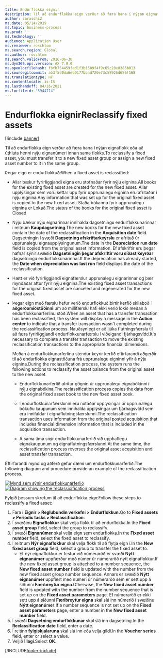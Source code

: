 ```yaml
---
title: Endurflokka eignir
description: Til að endurflokka eign verður að færa hana í nýjan eignaflokk eða að úthluta henni nýju eignanúmeri innan sama flokks.
author: saraschi2
ms.date: 05/14/2019
ms.topic: business-process
ms.prod: ''
ms.technology: ''
audience: Application User
ms.reviewer: roschlom
ms.search.region: Global
ms.author: roschlom
ms.search.validFrom: 2016-06-30
ms.dyn365.ops.version: AX 7.0.0
ms.openlocfilehash: fbfb754459fad1f3b1509f4f9c65c20e0385b013
ms.sourcegitcommit: ab3f5d0da6eb0177bbad720e73c58926d686f168
ms.translationtype: HT
ms.contentlocale: is-IS
ms.lasthandoff: 04/26/2021
ms.locfileid: "5944714"
---
```

# <a name="reclassify-fixed-assets"></a><span data-ttu-id="63d22-103">Endurflokka eignir</span><span class="sxs-lookup"><span data-stu-id="63d22-103">Reclassify fixed assets</span></span>

[!include [banner](../../includes/banner.md)]

<span data-ttu-id="63d22-104">Til að endurflokka eign verður að færa hana í nýjan eignaflokk eða að úthluta henni nýju eignanúmeri innan sama flokks.</span><span class="sxs-lookup"><span data-stu-id="63d22-104">To reclassify a fixed asset, you must transfer it to a new fixed asset group or assign a new fixed asset number to it in the same group.</span></span> 

<span data-ttu-id="63d22-105">Þegar eign er endurflokkuð:</span><span class="sxs-lookup"><span data-stu-id="63d22-105">When a fixed asset is reclassified:</span></span>

- <span data-ttu-id="63d22-106">Allar bækur fyrirliggjandi eigna eru stofnaðar fyrir nýju eignina.</span><span class="sxs-lookup"><span data-stu-id="63d22-106">All books for the existing fixed asset are created for the new fixed asset.</span></span> <span data-ttu-id="63d22-107">Allar upplýsingar sem voru settar upp fyrir upprunalegu eignina eru afritaðar í nýju eignina.</span><span class="sxs-lookup"><span data-stu-id="63d22-107">Any information that was set up for the original fixed asset is copied to the new fixed asset.</span></span> <span data-ttu-id="63d22-108">Staða bókanna fyrir upprunalegu eignina er Lokað.</span><span class="sxs-lookup"><span data-stu-id="63d22-108">The status of the books for the original fixed asset is Closed.</span></span> 

- <span data-ttu-id="63d22-109">Nýju bækur nýju eignarinnar innihalda dagsetningu endurflokkunarinnar í reitnum **Kaupdagsetning**.</span><span class="sxs-lookup"><span data-stu-id="63d22-109">The new books for the new fixed asset contain the date of the reclassification in the **Acquisition date** field.</span></span> <span data-ttu-id="63d22-110">Dagsetningin í svæði **Dagsetning afskriftarkeyrslu** er afrituð úr upprunalegu eignaupplýsingunum.</span><span class="sxs-lookup"><span data-stu-id="63d22-110">The date in the **Depreciation run date** field is copied from the original asset information.</span></span> <span data-ttu-id="63d22-111">Ef afskriftir eru þegar hafnar sýnir svæðið **Dagsetningin þegar afskriftir voru síðast keyrðar** dagsetningu endurflokkunarinnar.</span><span class="sxs-lookup"><span data-stu-id="63d22-111">If the depreciation has already started, the **Date when depreciation was last run** field displays the date of the reclassification.</span></span> 

- <span data-ttu-id="63d22-112">Hætt er við fyrirliggjandi eignafærslur upprunalegu eignarinnar og þær myndaðar aftur fyrir nýju eignina.</span><span class="sxs-lookup"><span data-stu-id="63d22-112">The existing fixed asset transactions for the original fixed asset are canceled and regenerated for the new fixed asset.</span></span>

- <span data-ttu-id="63d22-113">Þegar eign með færslu hefur verið endurflokkuð birtir kerfið skilaboð í **aðgerðamiðstöðinni** um að millifærslu hafi ekki verið lokið meðan á endurflokkunarferlinu stóð.</span><span class="sxs-lookup"><span data-stu-id="63d22-113">When an asset that has a transfer transaction has been reclassified, the system will display a message in the **Action center** to indicate that a transfer transaction wasn't completed during the reclassification process.</span></span> <span data-ttu-id="63d22-114">Nauðsynlegt er að ljúka flutningsfærslu til að færa fyrirliggjandi endurflokkunarfærslu í viðeigandi fjárhagsvídd.</span><span class="sxs-lookup"><span data-stu-id="63d22-114">It's necessary to complete a transfer transaction to move the existing reclassification transactions to the appropriate financial dimensions.</span></span> 

   <span data-ttu-id="63d22-115">Meðan á endurflokkunarferlinu stendur keyrir kerfið eftirfarandi aðgerðir til að endurflokka eignastöðuna frá upprunalegu eigninni yfir á nýju eignina.</span><span class="sxs-lookup"><span data-stu-id="63d22-115">During the reclassification process, the system runs the following actions to reclassify the asset balance from the original asset to the new asset.</span></span> 
   
   - <span data-ttu-id="63d22-116">Endurflokkunarferlið afritar gögnin úr upprunalegu eignabókinni í nýju eignabókina.</span><span class="sxs-lookup"><span data-stu-id="63d22-116">The reclassification process copies the data from the original fixed asset book to the new fixed asset book.</span></span>

   - <span data-ttu-id="63d22-117">Í endurflokkunarfærslunni eru notaðar upplýsingar úr upprunalegu bókuðu kaupunum sem innihalda upplýsingar um fjárhagsvídd sem eru innifaldar í eignaflutningsfærslunni.</span><span class="sxs-lookup"><span data-stu-id="63d22-117">The reclassification transaction uses information from the original posted acquisition that includes financial dimension information that is included in the acquisition transaction.</span></span>  
   
   - <span data-ttu-id="63d22-118">Á sama tíma snýr endurflokkunarferlið við upphaflegu eignakaupunum og eignaflutningsfærslunni.</span><span class="sxs-lookup"><span data-stu-id="63d22-118">At the same time, the reclassification process reverses the original asset acquisition and asset transfer transaction.</span></span> 

<span data-ttu-id="63d22-119">Eftirfarandi mynd og aðferð gefur dæmi um endurflokkunarferlið.</span><span class="sxs-lookup"><span data-stu-id="63d22-119">The following diagram and procedure provide an example of the reclassification process.</span></span> 

<span data-ttu-id="63d22-120">[![Mynd sem sýnir endurflokkunarferlið](../media/reclassification-process-01.png)](../media/reclassification-process-01.png)</span><span class="sxs-lookup"><span data-stu-id="63d22-120">[![Diagram showing the reclassicification process](../media/reclassification-process-01.png)](../media/reclassification-process-01.png)</span></span>

<span data-ttu-id="63d22-121">Fylgið þessum skrefum til að endurflokka eign:</span><span class="sxs-lookup"><span data-stu-id="63d22-121">Follow these steps to reclassify a fixed asset:</span></span>

1. <span data-ttu-id="63d22-122">Fara í **Eignir > Reglubundin verkefni > Endurflokkun.**</span><span class="sxs-lookup"><span data-stu-id="63d22-122">Go to **Fixed assets > Periodic tasks > Reclassification.**</span></span>
2. <span data-ttu-id="63d22-123">Í svæðinu **Eignaflokkur** skal velja flokk til að endurflokka.</span><span class="sxs-lookup"><span data-stu-id="63d22-123">In the **Fixed asset group** field, select the group to reclassify.</span></span>
3. <span data-ttu-id="63d22-124">Í svæði **Eignanúmer** skal velja eign sem endurflokka.</span><span class="sxs-lookup"><span data-stu-id="63d22-124">In the **Fixed asset number** field, select the fixed asset to reclassify.</span></span>
4. <span data-ttu-id="63d22-125">Í reitnum **Nýr eignaflokkur** skal velja flokk til að flytja eign í.</span><span class="sxs-lookup"><span data-stu-id="63d22-125">In the **New fixed asset group** field, select a group to transfer the fixed asset to.</span></span>
    * <span data-ttu-id="63d22-126">Ef nýr eignaflokkur er festur við númeraröð er svæði **Nýtt eignanúmer** uppfærður með númer úr númeraröð nýtt eignaflokkur.</span><span class="sxs-lookup"><span data-stu-id="63d22-126">If the new fixed asset group is attached to a number sequence, the **New fixed asset number** field is updated with the number from the new fixed asset group number sequence.</span></span> <span data-ttu-id="63d22-127">Annars er svæðið **Nýtt eignanúmer** uppfært með númeri úr númeraröð sem er sett upp á síðunni **Færibreytur eigna**.</span><span class="sxs-lookup"><span data-stu-id="63d22-127">Otherwise, the **New fixed asset number** field is updated with the number from the number sequence that is set up on the **Fixed asset parameters** page.</span></span> <span data-ttu-id="63d22-128">Ef númeraröð er ekki sett upp á síðunni **Færibreytur eigna** skal slá inn númerið í svæðinu **Nýtt eignanúmer**.</span><span class="sxs-lookup"><span data-stu-id="63d22-128">If a number sequence is not set up on the **Fixed asset parameters** page, enter a number in the **New fixed asset number** field.</span></span>  
5. <span data-ttu-id="63d22-129">Í svæði **Dagsetning endurflokkunar** skal slá inn dagsetning.</span><span class="sxs-lookup"><span data-stu-id="63d22-129">In the **Reclassification date** field, enter a date.</span></span>
6. <span data-ttu-id="63d22-130">Í reitinn **fylgiskjalaruna** skal slá inn eða velja gildi.</span><span class="sxs-lookup"><span data-stu-id="63d22-130">In the **Voucher series** field, enter or select a value.</span></span>
7. <span data-ttu-id="63d22-131">Veljið **Í lagi**.</span><span class="sxs-lookup"><span data-stu-id="63d22-131">Select **OK**.</span></span>


[!INCLUDE[footer-include](../../../includes/footer-banner.md)]
